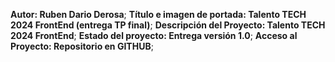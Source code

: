 **Autor: Ruben Dario Derosa**;
**Título e imagen de portada: Talento TECH 2024 FrontEnd (entrega TP final)**;
**Descripción del Proyecto: Talento TECH 2024 FrontEnd**;
**Estado del proyecto: Entrega versión 1.0**;
**Acceso al Proyecto: Repositorio en GITHUB**;